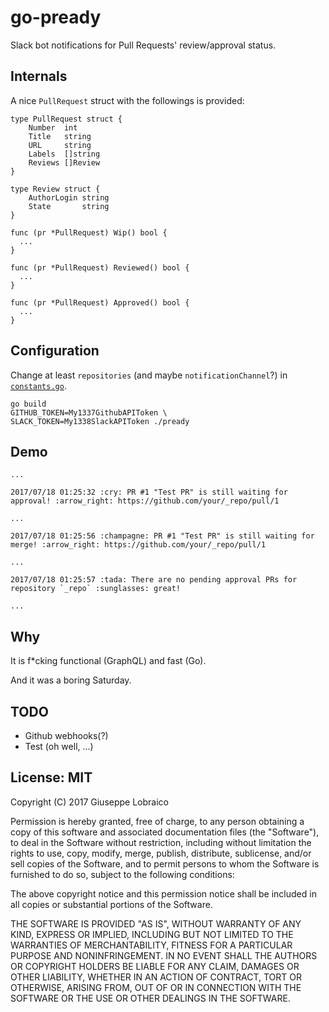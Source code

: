# go-pready

Slack bot notifications for Pull Requests' review/approval status.

## Internals

A nice `PullRequest` struct with the followings is provided:

```
type PullRequest struct {
	Number  int
	Title   string
	URL     string
	Labels  []string
	Reviews []Review
}

type Review struct {
	AuthorLogin string
	State       string
}

func (pr *PullRequest) Wip() bool {
  ...
}

func (pr *PullRequest) Reviewed() bool {
  ...
}

func (pr *PullRequest) Approved() bool {
  ...
}
```

## Configuration

Change at least `repositories` (and maybe `notificationChannel`?) in [`constants.go`](../master/constants.go).

```
go build
GITHUB_TOKEN=My1337GithubAPIToken \
SLACK_TOKEN=My1338SlackAPIToken ./pready
```

## Demo

```
...

2017/07/18 01:25:32 :cry: PR #1 "Test PR" is still waiting for approval! :arrow_right: https://github.com/your/_repo/pull/1

...

2017/07/18 01:25:56 :champagne: PR #1 "Test PR" is still waiting for merge! :arrow_right: https://github.com/your/_repo/pull/1

...

2017/07/18 01:25:57 :tada: There are no pending approval PRs for repository `_repo` :sunglasses: great!

...
```

## Why

It is f*cking functional (GraphQL) and fast (Go).

And it was a boring Saturday.

## TODO

  - Github webhooks(?)
  - Test (oh well, ...)

## License: MIT

Copyright (C) 2017 Giuseppe Lobraico

Permission is hereby granted, free of charge, to any person obtaining a copy of this software and associated documentation files (the "Software"), to deal in the Software without restriction, including without limitation the rights to use, copy, modify, merge, publish, distribute, sublicense, and/or sell copies of the Software, and to permit persons to whom the Software is furnished to do so, subject to the following conditions:

The above copyright notice and this permission notice shall be included in all copies or substantial portions of the Software.

THE SOFTWARE IS PROVIDED "AS IS", WITHOUT WARRANTY OF ANY KIND, EXPRESS OR IMPLIED, INCLUDING BUT NOT LIMITED TO THE WARRANTIES OF MERCHANTABILITY, FITNESS FOR A PARTICULAR PURPOSE AND NONINFRINGEMENT. IN NO EVENT SHALL THE AUTHORS OR COPYRIGHT HOLDERS BE LIABLE FOR ANY CLAIM, DAMAGES OR OTHER LIABILITY, WHETHER IN AN ACTION OF CONTRACT, TORT OR OTHERWISE, ARISING FROM, OUT OF OR IN CONNECTION WITH THE SOFTWARE OR THE USE OR OTHER DEALINGS IN THE SOFTWARE.